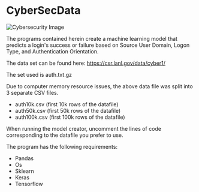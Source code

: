 # CyberSecData

![Cybersecurity Image](https://3b6xlt3iddqmuq5vy2w0s5d3-wpengine.netdna-ssl.com/state-of-security/wp-content/uploads/sites/3/shutterstock_609173918-800x450.jpg)

The programs contained herein create a machine learning model that predicts a login's success or failure based on Source User Domain, Logon Type, and Authentication Orientation.

The data set can be found here:
<https://csr.lanl.gov/data/cyber1/>

The set used is auth.txt.gz

Due to computer memory resource issues, the above data file was split into 3 separate CSV files.
* auth10k.csv (first 10k rows of the datafile)
* auth50k.csv (first 50k rows of the datafile)
* auth100k.csv (first 100k rows of the datafile)
          
When running the model creator, uncomment the lines of code corresponding to the datafile you prefer to use.
          

The program has the following requirements:
* Pandas
* Os
* Sklearn
* Keras
* Tensorflow
